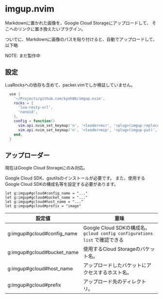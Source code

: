 # imgup.nvim

Markdownに置かれた画像を、Google Cloud Storageにアップロードして、
そこへのリンクに置き換えたいプラグイン。

ついでに、Markdownに画像のパスを貼り付けると、自動でアップロードして、以下略

NOTE: まだ製作中

## 設定

LuaRocksへの依存も含めて、packer.vimでしか検証していません。

```lua
  use {
    '~/Projects/github.com/kyoh86/imgup.nvim',
    rocks = {
      'lua-resty-url',
      'nanoid',
    },
    config = function()
      vim.api.nvim_set_keymap('n', '<leader>mir', '<plug>(imgup-replace)', {})
      vim.api.nvim_set_keymap('n', '<leader>mip', '<plug>(imgup-put)', {})
    end,
  }
```

## アップローダー

現在はGoogle Cloud Storageにのみ対応。

Google Cloud SDK、gsutilsのインストールが必要です。
また、使用するGoogle Cloud SDKの構成名等を設定する必要があります。

```vim
let g:imgup#gcloud#config_name = "..."
let g:imgup#gcloud#bucket_name = "..."
let g:imgup#gcloud#host_name = "..."
let g:imgup#gcloud#prefix = "image"
```

| 設定値 | 意味 |
| -      | -    |
| g:imgup#gcloud#config_name | Google Cloud SDKの構成名。 `gcloud config configurations list` で確認できる |
| g:imgup#gcloud#bucket_name | 使用するCloud Storageのバケット名。 |
| g:imgup#gcloud#host_name | アップロードしたバケットにアクセスするホスト名。 |
| g:imgup#gcloud#prefix | アップロード先のディレクトリ。 |
